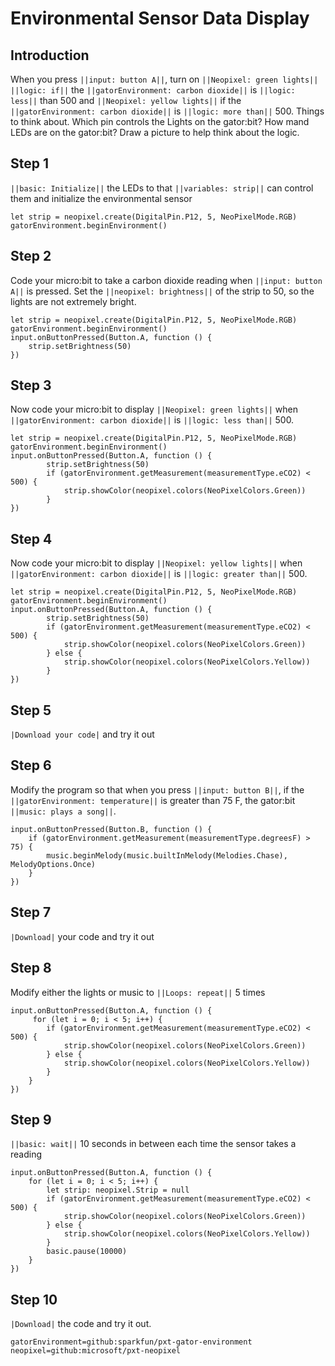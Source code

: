 # Environmental Sensor Data Display

## Introduction
When you press ``||input: button A||``, turn on ``||Neopixel: green lights||`` ``||logic: if||`` the ``||gatorEnvironment: carbon dioxide||`` is ``||logic: less||`` than 500  and ``||Neopixel: yellow lights||`` if the ``||gatorEnvironment: carbon dioxide||`` is ``||logic: more than||`` 500. Things to think about. Which pin controls the Lights on the gator:bit? How mand LEDs are on the gator:bit? Draw a picture to help think about the logic.

## Step 1
``||basic: Initialize||`` the LEDs to that ``||variables: strip||`` can control them and initialize the environmental sensor

```blocks
let strip = neopixel.create(DigitalPin.P12, 5, NeoPixelMode.RGB)
gatorEnvironment.beginEnvironment()
```

## Step 2 
Code your micro:bit to take a carbon dioxide reading when ``||input: button A||`` is pressed. Set the ``||neopixel: brightness||`` of the strip to 50, so the lights are not extremely bright.

```blocks
let strip = neopixel.create(DigitalPin.P12, 5, NeoPixelMode.RGB)
gatorEnvironment.beginEnvironment()
input.onButtonPressed(Button.A, function () {
    strip.setBrightness(50)
})
```

## Step 3
Now code your micro:bit to display ``||Neopixel: green lights||`` when  ``||gatorEnvironment: carbon dioxide||`` 
is ``||logic: less than||`` 500.

```blocks
let strip = neopixel.create(DigitalPin.P12, 5, NeoPixelMode.RGB)
gatorEnvironment.beginEnvironment()
input.onButtonPressed(Button.A, function () {
        strip.setBrightness(50)
        if (gatorEnvironment.getMeasurement(measurementType.eCO2) < 500) {
            strip.showColor(neopixel.colors(NeoPixelColors.Green))
        } 
})
```

## Step 4
Now code your micro:bit to display ``||Neopixel: yellow lights||`` when  ``||gatorEnvironment: carbon dioxide||`` 
is ``||logic: greater than||`` 500.  


```blocks
let strip = neopixel.create(DigitalPin.P12, 5, NeoPixelMode.RGB)
gatorEnvironment.beginEnvironment()
input.onButtonPressed(Button.A, function () {
        strip.setBrightness(50)
        if (gatorEnvironment.getMeasurement(measurementType.eCO2) < 500) {
            strip.showColor(neopixel.colors(NeoPixelColors.Green))
        } else {
            strip.showColor(neopixel.colors(NeoPixelColors.Yellow))
        }
})
```
## Step 5
``|Download your code|`` and try it out

## Step 6
Modify the program so that when you press ``||input: button B||``, 
if the ``||gatorEnvironment: temperature||`` is greater than 75 F, 
the gator:bit ``||music: plays a song||``. 

```blocks
input.onButtonPressed(Button.B, function () {
    if (gatorEnvironment.getMeasurement(measurementType.degreesF) > 75) {
        music.beginMelody(music.builtInMelody(Melodies.Chase), MelodyOptions.Once)
    }
})
```

## Step 7
``|Download|`` your code and try it out

## Step 8
Modify either the lights or music to ``||Loops: repeat||`` 5 times

```blocks
input.onButtonPressed(Button.A, function () {
     for (let i = 0; i < 5; i++) {
        if (gatorEnvironment.getMeasurement(measurementType.eCO2) < 500) {
            strip.showColor(neopixel.colors(NeoPixelColors.Green))
        } else {
            strip.showColor(neopixel.colors(NeoPixelColors.Yellow))
        }
    }
})
```

## Step 9
``||basic: wait||`` 10 seconds in between each time the sensor takes a reading
```blocks
input.onButtonPressed(Button.A, function () {
    for (let i = 0; i < 5; i++) {
        let strip: neopixel.Strip = null
        if (gatorEnvironment.getMeasurement(measurementType.eCO2) < 500) {
            strip.showColor(neopixel.colors(NeoPixelColors.Green))
        } else {
            strip.showColor(neopixel.colors(NeoPixelColors.Yellow))
        }
        basic.pause(10000)
    }
})
```
## Step 10
``|Download|`` the code and try it out.


```package
gatorEnvironment=github:sparkfun/pxt-gator-environment
neopixel=github:microsoft/pxt-neopixel
```






